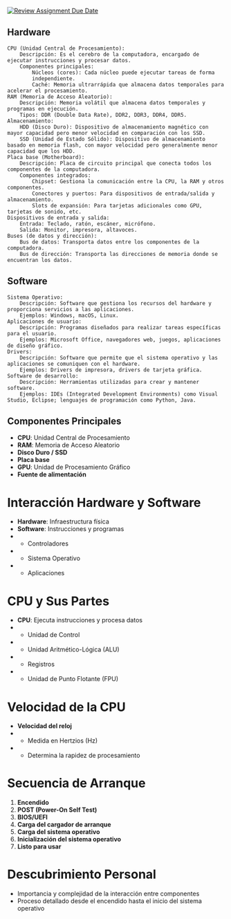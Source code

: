 [![Review Assignment Due Date](https://classroom.github.com/assets/deadline-readme-button-22041afd0340ce965d47ae6ef1cefeee28c7c493a6346c4f15d667ab976d596c.svg)](https://classroom.github.com/a/sTWg933Z)



## Hardware
    CPU (Unidad Central de Procesamiento):
        Descripción: Es el cerebro de la computadora, encargado de ejecutar instrucciones y procesar datos.
        Componentes principales:
            Núcleos (cores): Cada núcleo puede ejecutar tareas de forma 
            independiente.
            Caché: Memoria ultrarrápida que almacena datos temporales para acelerar el procesamiento.
    RAM (Memoria de Acceso Aleatorio):
        Descripción: Memoria volátil que almacena datos temporales y programas en ejecución.
        Tipos: DDR (Double Data Rate), DDR2, DDR3, DDR4, DDR5.
    Almacenamiento:
        HDD (Disco Duro): Dispositivo de almacenamiento magnético con mayor capacidad pero menor velocidad en comparación con los SSD.
        SSD (Unidad de Estado Sólido): Dispositivo de almacenamiento basado en memoria flash, con mayor velocidad pero generalmente menor capacidad que los HDD.
    Placa base (Motherboard):
        Descripción: Placa de circuito principal que conecta todos los componentes de la computadora.
        Componentes integrados:
            Chipset: Gestiona la comunicación entre la CPU, la RAM y otros componentes.
            Conectores y puertos: Para dispositivos de entrada/salida y almacenamiento.
            Slots de expansión: Para tarjetas adicionales como GPU, tarjetas de sonido, etc.
    Dispositivos de entrada y salida:
        Entrada: Teclado, ratón, escáner, micrófono.
        Salida: Monitor, impresora, altavoces.
    Buses (de datos y dirección):
        Bus de datos: Transporta datos entre los componentes de la computadora.
        Bus de dirección: Transporta las direcciones de memoria donde se encuentran los datos.
## Software
    Sistema Operativo:
        Descripción: Software que gestiona los recursos del hardware y proporciona servicios a las aplicaciones.
        Ejemplos: Windows, macOS, Linux.
    Aplicaciones de usuario:
        Descripción: Programas diseñados para realizar tareas específicas para el usuario.
        Ejemplos: Microsoft Office, navegadores web, juegos, aplicaciones de diseño gráfico.
    Drivers:
        Descripción: Software que permite que el sistema operativo y las aplicaciones se comuniquen con el hardware.
        Ejemplos: Drivers de impresora, drivers de tarjeta gráfica.
    Software de desarrollo:
        Descripción: Herramientas utilizadas para crear y mantener software.
        Ejemplos: IDEs (Integrated Development Environments) como Visual Studio, Eclipse; lenguajes de programación como Python, Java.
## Componentes Principales
- **CPU**: Unidad Central de Procesamiento
- **RAM**: Memoria de Acceso Aleatorio
- **Disco Duro / SSD**
- **Placa base**
- **GPU**: Unidad de Procesamiento Gráfico
- **Fuente de alimentación**

# Interacción Hardware y Software
- **Hardware**: Infraestructura física
- **Software**: Instrucciones y programas
- - Controladores
- - Sistema Operativo
- - Aplicaciones

# CPU y Sus Partes
- **CPU**: Ejecuta instrucciones y procesa datos
- - Unidad de Control
- - Unidad Aritmético-Lógica (ALU)
- - Registros
- - Unidad de Punto Flotante (FPU)

# Velocidad de la CPU
- **Velocidad del reloj**
- - Medida en Hertzios (Hz)
- - Determina la rapidez de procesamiento

# Secuencia de Arranque
1. **Encendido**
2. **POST (Power-On Self Test)**
3. **BIOS/UEFI**
4. **Carga del cargador de arranque**
5. **Carga del sistema operativo**
6. **Inicialización del sistema operativo**
7. **Listo para usar**

# Descubrimiento Personal
- Importancia y complejidad de la interacción entre componentes
- Proceso detallado desde el encendido hasta el inicio del sistema operativo

